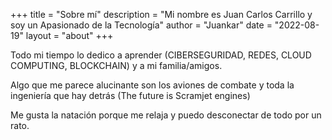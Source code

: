 +++
title = "Sobre mí"
description = "Mi nombre es Juan Carlos Carrillo y soy un Apasionado de la Tecnología"
author = "Juankar"
date = "2022-08-19"
layout = "about"
+++

Todo mi tiempo lo dedico a aprender (CIBERSEGURIDAD, REDES, CLOUD COMPUTING, BLOCKCHAIN) y a mi familia/amigos.

Algo que me parece alucinante son los aviones de combate y toda la ingeniería que hay detrás (The future is Scramjet engines)

Me gusta la natación porque me relaja y puedo desconectar de todo por un rato.
